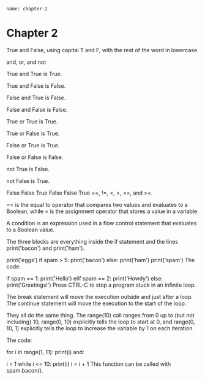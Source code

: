 ```ngMeta
name: chapter-2
```
# Chapter 2
True and False, using capital T and F, with the rest of the word in lowercase

and, or, and not

True and True is True.

True and False is False.

False and True is False.

False and False is False.

True or True is True.

True or False is True.

False or True is True.

False or False is False.

not True is False.

not False is True.

False
False
True
False
False
True
==, !=, <, >, <=, and >=.

== is the equal to operator that compares two values and evaluates to a Boolean, while = is the assignment operator that stores a value in a variable.

A condition is an expression used in a flow control statement that evaluates to a Boolean value.

The three blocks are everything inside the if statement and the lines print('bacon') and print('ham').


print('eggs')
if spam > 5:
    print('bacon')
else:
    print('ham')
print('spam')
The code:


if spam == 1:
    print('Hello')
elif spam == 2:
    print('Howdy')
else:
    print('Greetings!')
Press CTRL-C to stop a program stuck in an infinite loop.

The break statement will move the execution outside and just after a loop. The continue statement will move the execution to the start of the loop.

They all do the same thing. The range(10) call ranges from 0 up to (but not including) 10, range(0, 10) explicitly tells the loop to start at 0, and range(0, 10, 1) explicitly tells the loop to increase the variable by 1 on each iteration.

The code:


for i in range(1, 11):
    print(i)
and:


i = 1
while i <= 10:
    print(i)
    i = i + 1
This function can be called with spam.bacon().